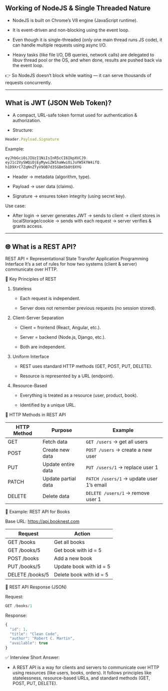 ## Working of NodeJS & Single Threaded Nature

- NodeJS is built on Chrome’s V8 engine (JavaScript runtime).

- It is event-driven and non-blocking using the event loop.

- Even though it is single-threaded (only one main thread runs JS code), it can handle multiple requests using async I/O.

- Heavy tasks (like file I/O, DB queries, network calls) are delegated to libuv thread pool or the OS, and when done, results are pushed back via the event loop.

👉 So NodeJS doesn’t block while waiting — it can serve thousands of requests concurrently.

----
## What is JWT (JSON Web Token)?

- A compact, URL-safe token format used for authentication & authorization.

- Structure:
```js
Header.Payload.Signature
```

Example:
```js
eyJhbGciOiJIUzI1NiIsInR5cCI6IkpXVCJ9.
eyJ1c2VySWQiOjEyMywiZW1haWwiOiJuYW5kYW4ifQ.
h1D9XrC7ZqNnZTyV9OB7d3SGBm5b8t8XYG
```

- Header → metadata (algorithm, type).

- Payload → user data (claims).

- Signature → ensures token integrity (using secret key).

Use case:

- After login → server generates JWT → sends to client → client stores in localStorage/cookie → sends with each request → server verifies & grants access.

---

## 🌐 What is a REST API?

REST API = Representational State Transfer Application Programming Interface
It’s a set of rules for how two systems (client & server) communicate over HTTP.

📌 Key Principles of REST

1. Stateless

    - Each request is independent.

    - Server does not remember previous requests (no session stored).

2. Client-Server Separation

    - Client = frontend (React, Angular, etc.).

    - Server = backend (Node.js, Django, etc.).

    - Both are independent.

3. Uniform Interface

    - REST uses standard HTTP methods (GET, POST, PUT, DELETE).

    - Resource is represented by a URL (endpoint).

4. Resource-Based

    - Everything is treated as a resource (user, product, book).

    - Identified by a unique URL.

📌 HTTP Methods in REST API

| HTTP Method | Purpose              | Example                          |
|-------------|----------------------|----------------------------------|
| GET         | Fetch data           | `GET /users` → get all users     |
| POST        | Create new data      | `POST /users` → create a new user|
| PUT         | Update entire data   | `PUT /users/1` → replace user 1  |
| PATCH       | Update partial data  | `PATCH /users/1` → update user 1’s email |
| DELETE      | Delete data          | `DELETE /users/1` → remove user 1|

📌 Example: REST API for Books

Base URL: https://api.booknest.com

| Request        | Action                     |
|----------------|----------------------------|
| GET /books     | Get all books              |
| GET /books/5   | Get book with id = 5       |
| POST /books    | Add a new book             |
| PUT /books/5   | Update book with id = 5    |
| DELETE /books/5| Delete book with id = 5    |


📌 REST API Response (JSON)

Request:
```js
GET /books/1
```

Response:
```js
{
  "id": 1,
  "title": "Clean Code",
  "author": "Robert C. Martin",
  "available": true
}
```

✅ Interview Short Answer:
- A REST API is a way for clients and servers to communicate over HTTP using resources (like users, books, orders). It follows principles like statelessness, resource-based URLs, and standard methods (GET, POST, PUT, DELETE).